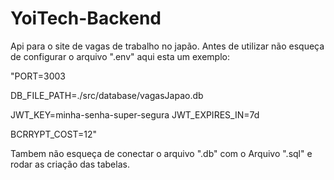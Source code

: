 # YoiTech-Backend
Api para o site de vagas de trabalho no japão.
Antes de utilizar não esqueça de configurar o arquivo ".env"
 aqui esta um exemplo:
 
 "PORT=3003

DB_FILE_PATH=./src/database/vagasJapao.db

JWT_KEY=minha-senha-super-segura
JWT_EXPIRES_IN=7d

BCRRYPT_COST=12"

Tambem não esqueça de conectar o arquivo ".db" com o Arquivo ".sql" e rodar as criação das tabelas.
